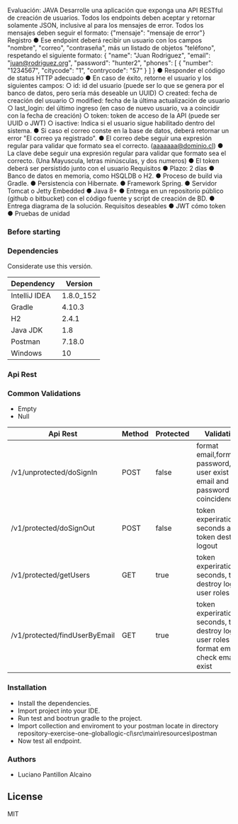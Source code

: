 Evaluación: JAVA
Desarrolle una aplicación que exponga una API RESTful de creación de usuarios.
Todos los endpoints deben aceptar y retornar solamente JSON, inclusive al para los mensajes de
error.
Todos los mensajes deben seguir el formato:
{"mensaje": "mensaje de error"}
Registro
● Ese endpoint deberá recibir un usuario con los campos "nombre", "correo", "contraseña",
más un listado de objetos "teléfono", respetando el siguiente formato:
{
"name": "Juan Rodriguez",
"email": "juan@rodriguez.org",
"password": "hunter2",
"phones": [
{
"number": "1234567",
"citycode": "1",
"contrycode": "57"
}
]
}
● Responder el código de status HTTP adecuado
● En caso de éxito, retorne el usuario y los siguientes campos:
○ id: id del usuario (puede ser lo que se genera por el banco de datos, pero sería
más deseable un UUID)
○ created: fecha de creación del usuario
○ modified: fecha de la última actualización de usuario
○ last_login: del último ingreso (en caso de nuevo usuario, va a coincidir con la
fecha de creación)
○ token: token de acceso de la API (puede ser UUID o JWT)
○ isactive: Indica si el usuario sigue habilitado dentro del sistema.
● Si caso el correo conste en la base de datos, deberá retornar un error "El correo ya
registrado".
● El correo debe seguir una expresión regular para validar que formato sea el correcto.
(aaaaaaa@dominio.cl)
● La clave debe seguir una expresión regular para validar que formato sea el correcto. (Una
Mayuscula, letras minúsculas, y dos numeros)
● El token deberá ser persistido junto con el usuario
Requisitos
● Plazo: 2 días
● Banco de datos en memoria, como HSQLDB o H2.
● Proceso de build via Gradle.
● Persistencia con Hibernate.
● Framework Spring.
● Servidor Tomcat o Jetty Embedded
● Java 8+
● Entrega en un repositorio público (github o bitbucket) con el código fuente y script de
creación de BD.
● Entrega diagrama de la solución.
Requisitos deseables
● JWT cómo token
● Pruebas de unidad

### Before starting

### Dependencies

Considerate use this versión.

| Dependency | Version |
| ------ | ------ |
| IntelliJ IDEA | 1.8.0_152 |
| Gradle | 4.10.3|
| H2 | 2.4.1 |
| Java JDK  | 1.8 |
| Postman  | 7.18.0 |
| Windows | 10 |

### Api Rest 

### Common Validations
-   Empty
-   Null

| Api Rest | Method | Protected | Validations | Request | Response |
| ------ | ------ | ------ | ------ | ------ | ------ |
| /v1/unprotected/doSignIn | POST| false | format email,format password,check user exist email, email and password coincidence|{"name":"FirstNameExample LastNameExample","email":"email@example.com","password":"Passwordexampler12","phones":[{"number":"946644558","city_code":"1","country_code":"57"}]} | {"id":1,"created":"16-02-2020 22:34:26","modified":"16-02-2020 22:35:07","last_login":"16-02-2020 22:35:07","token":"eyJhbGciOiJIUzI1NiJ9","active":true}
| /v1/protected/doSignOut | POST | false |  token experiration in seconds and token destroy logout | none |{"message":"Success logout, have a great day."}
| /v1/protected/getUsers | GET | true |  token experiration in seconds, token destroy logout, user roles| none | {"id":1,"name":"FirstNameExample LastNameExample","email":"email@example.com","password":"$2a$16$gSv/X20v2iC39eVKrkVfSeM3Ky4PFY3Ww/pOMd7nlYsS8/OnUVsJ6","phones":[{"number":"946644558","city_code":"1","country_code":"57"}],"created":"16-02-2020 22:34:26","modified":"16-02-2020 22:35:07","last_login":"16-02-2020 22:35:07","token":"eyJhbGciOiJIUzI1NiJ9","roles":["ROLE_ADMIN","ROLE_USER"],"active":true}
| /v1/protected/findUserByEmail |GET | true | token experiration in seconds, token destroy logout, user roles , format email, check email exist |{"email":"email@example.com"} | {"id":1,"created":"16-02-2020 22:34:26","modified":"16-02-2020 22:35:07","last_login":"16-02-2020 22:35:07","token":"eyJhbGciOiJIUzI1NiJ9","active":true}


### Installation

- Install the dependencies.
- Import project into your IDE.
- Run test and bootrun gradle to the project.
- Import collection and enviroment to your postman locate in directory repository-exercise-one-globallogic-cl\src\main\resources\postman
- Now test all endpoint.

### Authors

 - Luciano Pantillon Alcaino

License
----

MIT
